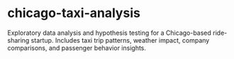 # chicago-taxi-analysis
Exploratory data analysis and hypothesis testing for a Chicago-based ride-sharing startup. Includes taxi trip patterns, weather impact, company comparisons, and passenger behavior insights.
